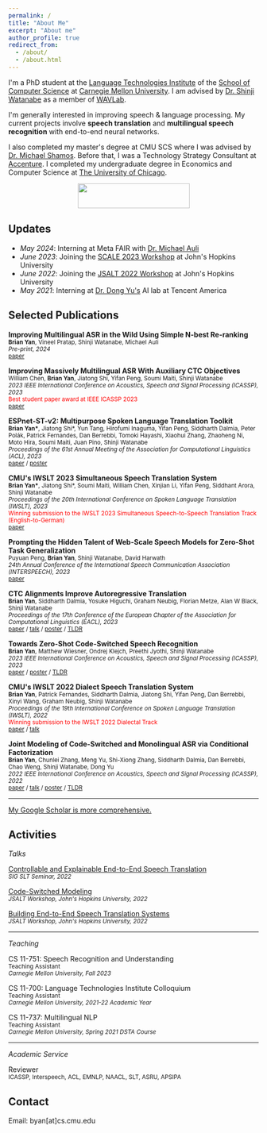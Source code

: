 ```yaml
---
permalink: /
title: "About Me"
excerpt: "About me"
author_profile: true
redirect_from: 
  - /about/
  - /about.html
---
```

I'm a PhD student at the [Language Technologies Institute](https://lti.cs.cmu.edu) of the [School of Computer Science](https://cs.cmu.edu) at [Carnegie Mellon University](https://cmu.edu). I am advised by [Dr. Shinji Watanabe](https://sites.google.com/view/shinjiwatanabe) as a member of [WAVLab](https://shinjiwlab.github.io).

I'm generally interested in improving speech & language processing. My current projects involve **speech translation** and **multilingual speech recognition** with end-to-end neural networks.

I also completed my master's degree at CMU SCS where I was advised by [Dr. Michael Shamos](http://euro.ecom.cmu.edu/shamos.html). Before that, I was a Technology Strategy Consultant at [Accenture](https://accenture.com/strategy/consulting). I completed my undergraduate degree in Economics and Computer Science at [The University of Chicago](https://uchicago.edu).

<p align="center">
  <img width="225" height="50" src="https:assets/logos.png">
</p>

## Updates

* *May 2024*: Interning at Meta FAIR with [Dr. Michael Auli](https://michaelauli.github.io/)
* *June 2023*: Joining the [SCALE 2023 Workshop](https://hltcoe.jhu.edu/research/scale/scale-2023) at John's Hopkins University
* *June 2022*: Joining the [JSALT 2022 Workshop](https://www.clsp.jhu.edu/2022-eighth-frederick-jelinek-memorial-summer-workshop/) at John's Hopkins University
* *May 2021*: Interning at [Dr. Dong Yu's](https://sites.google.com/view/dongyu888/) AI lab at Tencent America

## Selected Publications

**Improving Multilingual ASR in the Wild Using Simple N-best Re-ranking**\
<sub>**Brian Yan**, Vineel Pratap, Shinji Watanabe, Michael Auli</sub>\
<sub>*Pre-print, 2024*</sub>\
<sub>[paper](https://arxiv.org/abs/2409.18428)</sub>

**Improving Massively Multilingual ASR With Auxiliary CTC Objectives**\
<sub>William Chen, **Brian Yan**, Jiatong Shi, Yifan Peng, Soumi Maiti, Shinji Watanabe</sub>\
<sub>*2023 IEEE International Conference on Acoustics, Speech and Signal Processing (ICASSP), 2023*</sub>\
<sub><span style="color: red;">Best student paper award at IEEE ICASSP 2023</span></sub>\
<sub>[paper](https://arxiv.org/abs/2302.12829)</sub>

**ESPnet-ST-v2: Multipurpose Spoken Language Translation Toolkit**\
<sub>**Brian Yan\***, Jiatong Shi\*, Yun Tang, Hirofumi Inaguma, Yifan Peng, Siddharth Dalmia, Peter Polák, Patrick Fernandes, Dan Berrebbi, Tomoki Hayashi, Xiaohui Zhang, Zhaoheng Ni, Moto Hira, Soumi Maiti, Juan Pino, Shinji Watanabe</sub>\
<sub>*Proceedings of the 61st Annual Meeting of the Association for Computational Linguistics (ACL), 2023*</sub>\
<sub>[paper](https://arxiv.org/abs/2304.04596) / [poster](https:assets/ACL23_Poster.pdf)</sub>

**CMU's IWSLT 2023 Simultaneous Speech Translation System**\
<sub>**Brian Yan\***, Jiatong Shi\*, Soumi Maiti, William Chen, Xinjian Li, Yifan Peng, Siddhant Arora, Shinji Watanabe</sub>\
<sub>*Proceedings of the 20th International Conference on Spoken Language Translation (IWSLT), 2023*</sub>\
<sub><span style="color: red;">Winning submission to the IWSLT 2023 Simultaneous Speech-to-Speech Translation Track (English-to-German)</span></sub>\
<sub>[paper](https://aclanthology.org/2023.iwslt-1.20/)</sub>

**Prompting the Hidden Talent of Web-Scale Speech Models for Zero-Shot Task Generalization**\
<sub>Puyuan Peng, **Brian Yan**, Shinji Watanabe, David Harwath</sub>\
<sub>*24th Annual Conference of the International Speech Communication Association (INTERSPEECH), 2023*</sub>\
<sub>[paper](https://arxiv.org/abs/2305.11095)</sub>

**CTC Alignments Improve Autoregressive Translation**\
<sub>**Brian Yan**, Siddharth Dalmia, Yosuke Higuchi, Graham Neubig, Florian Metze, Alan W Black, Shinji Watanabe</sub>\
<sub>*Proceedings of the 17th Conference of the European Chapter of the Association for Computational Linguistics (EACL), 2023*</sub>\
<sub>[paper](https://arxiv.org/abs/2210.05200) / [talk](https:assets/EACL_2023_Talk.pdf) / [poster](https:assets/EACL23_Poster.pdf) / [TLDR](https://twitter.com/brianyan918/status/1580309616122290176?s=20&t=kZAycuSKXZ6CuCoDR8nLrA)</sub>

**Towards Zero-Shot Code-Switched Speech Recognition**\
<sub>**Brian Yan**, Matthew Wiesner, Ondrej Klejch, Preethi Jyothi, Shinji Watanabe</sub>\
<sub>*2023 IEEE International Conference on Acoustics, Speech and Signal Processing (ICASSP), 2023*</sub>\
<sub>[paper](https://arxiv.org/abs/2211.01458) / [poster](https:assets/ICASSP23_Poster.pdf) / [TLDR](https://twitter.com/brianyan918/status/1588331136807100416?s=20&t=kZAycuSKXZ6CuCoDR8nLrA)</sub>

**CMU's IWSLT 2022 Dialect Speech Translation System**\
<sub>**Brian Yan**, Patrick Fernandes, Siddharth Dalmia, Jiatong Shi, Yifan Peng, Dan Berrebbi, Xinyi Wang, Graham Neubig, Shinji Watanabe</sub>\
<sub>*Proceedings of the 19th International Conference on Spoken Language Translation (IWSLT), 2022*</sub>\
<sub><span style="color: red;">Winning submission to the IWSLT 2022 Dialectal Track</span></sub>\
<sub>[paper](https://aclanthology.org/2022.iwslt-1.27/) / [talk](https:assets/yan2022cmu.pdf)</sub>

**Joint Modeling of Code-Switched and Monolingual ASR via Conditional Factorization**\
<sub>**Brian Yan**, Chunlei Zhang, Meng Yu, Shi-Xiong Zhang, Siddharth Dalmia, Dan Berrebbi, Chao Weng, Shinji Watanabe, Dong Yu</sub>\
<sub>*2022 IEEE International Conference on Acoustics, Speech and Signal Processing (ICASSP), 2022*</sub>\
<sub>[paper](https://arxiv.org/abs/2111.15016) / [talk](https:assets/yan2022joint.pdf) / [poster](https:assets/CS_ICASSP22_Poster.pdf) / [TLDR](https://twitter.com/brianyan918/status/1466494724144046085?s=20&t=kZAycuSKXZ6CuCoDR8nLrA)</sub>

***

[My Google Scholar is more comprehensive.](https://scholar.google.com/citations?user=Pn3DcuUAAAAJ&hl=en)

## Activities

*Talks*

[Controllable and Explainable End-to-End Speech Translation](https:assets/sigslt.pdf)\
<sub>*SIG SLT Seminar, 2022*</sub>

[Code-Switched Modeling](https:assets/JSALT2022cs.pdf)\
<sub>*JSALT Workshop, John's Hopkins University, 2022*</sub>

[Building End-to-End Speech Translation Systems](https:assets/yan2022cmu.pdf)\
<sub>*JSALT Workshop, John's Hopkins University, 2022*</sub>

***

*Teaching*

CS 11-751: Speech Recognition and Understanding\
<sub>Teaching Assistant</sub>\
<sub>*Carnegie Mellon University, Fall 2023*</sub>

CS 11-700: Language Technologies Institute Colloquium\
<sub>Teaching Assistant</sub>\
<sub>*Carnegie Mellon University, 2021-22 Academic Year*</sub>

CS 11-737: Multilingual NLP\
<sub>Teaching Assistant</sub>\
<sub>*Carnegie Mellon University, Spring 2021 DSTA Course*</sub>

***

*Academic Service*

Reviewer\
<sub>ICASSP, Interspeech, ACL, EMNLP, NAACL, SLT, ASRU, APSIPA</sub>

## Contact

Email: byan[at]cs.cmu.edu
